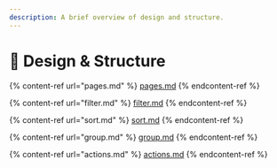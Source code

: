 ```yaml
---
description: A brief overview of design and structure.
---
```


# 🎨 Design & Structure



{% content-ref url="pages.md" %}
[pages.md](pages.md)
{% endcontent-ref %}

{% content-ref url="filter.md" %}
[filter.md](filter.md)
{% endcontent-ref %}

{% content-ref url="sort.md" %}
[sort.md](sort.md)
{% endcontent-ref %}

{% content-ref url="group.md" %}
[group.md](group.md)
{% endcontent-ref %}

{% content-ref url="actions.md" %}
[actions.md](actions.md)
{% endcontent-ref %}






